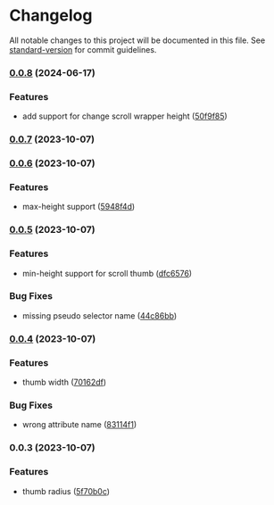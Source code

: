 # Changelog

All notable changes to this project will be documented in this file. See [standard-version](https://github.com/conventional-changelog/standard-version) for commit guidelines.

### [0.0.8](https://github.com/ismailceylan/tailwind-modern-scroll/compare/v0.0.7...v0.0.8) (2024-06-17)


### Features

* add support for change scroll wrapper height ([50f9f85](https://github.com/ismailceylan/tailwind-modern-scroll/commit/50f9f85cedeaa5e077c086b4d665da53be636a24))

### [0.0.7](https://github.com/ismailceylan/tailwind-modern-scroll/compare/v0.0.6...v0.0.7) (2023-10-07)

### [0.0.6](https://github.com/ismailceylan/tailwind-modern-scroll/compare/v0.0.5...v0.0.6) (2023-10-07)


### Features

* max-height support ([5948f4d](https://github.com/ismailceylan/tailwind-modern-scroll/commit/5948f4d2806f76c9a0964b502e70f7e9831b1a87))

### [0.0.5](https://github.com/ismailceylan/tailwind-modern-scroll/compare/v0.0.4...v0.0.5) (2023-10-07)


### Features

* min-height support for scroll thumb ([dfc6576](https://github.com/ismailceylan/tailwind-modern-scroll/commit/dfc65763a9718b46e1d224bc5ef8de63a2ad862d))


### Bug Fixes

* missing pseudo selector name ([44c86bb](https://github.com/ismailceylan/tailwind-modern-scroll/commit/44c86bbd2154d37baef538338ccf844e7c30aeb7))

### [0.0.4](https://github.com/ismailceylan/tailwind-modern-scroll/compare/v0.0.3...v0.0.4) (2023-10-07)


### Features

* thumb width ([70162df](https://github.com/ismailceylan/tailwind-modern-scroll/commit/70162dfd4895146bb48f980bd50240028e09dc6b))


### Bug Fixes

* wrong attribute name ([83114f1](https://github.com/ismailceylan/tailwind-modern-scroll/commit/83114f189009e655984bfb9909a24cd5ec1b453a))

### 0.0.3 (2023-10-07)


### Features

* thumb radius ([5f70b0c](https://github.com/ismailceylan/tailwind-modern-scroll/commit/5f70b0c622a75908cc3bf54babff42d9aaa3d813))
